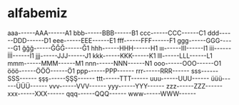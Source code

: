 # alfabemiz
aaa------AAA------A1
bbb------BBB------B1
ccc------CCC------C1
ddd------DDD------D1
eee------EEE------E1
fff------FFF------F1
ggg------GGG------G1
ğğğ------ĞĞĞ------Ğ1
hhh------HHH------H1
ııı------III------I1
iii------İİİ------İ1
jjj------JJJ------J1
kkk------KKK------K1
lll------LLL------L1
mmm------MMM------M1
nnn------NNN------N1
ooo------OOO------O1
ööö------ÖÖÖ------Ö1
ppp------PPP------
rrr------RRR------
sss------SSS------
şşş------ŞŞŞ------
ttt------TTT------
uuu------UUU------
üüü------ÜÜÜ------
vvv------VVV------
yyy------YYY------
zzz------ZZZ------
xxx------XXX------
qqq------QQQ------
www------WWW------

